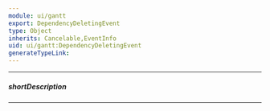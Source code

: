 ```yaml
---
module: ui/gantt
export: DependencyDeletingEvent
type: Object
inherits: Cancelable,EventInfo
uid: ui/gantt:DependencyDeletingEvent
generateTypeLink: 
---
```

---
##### shortDescription
<!-- Description goes here -->

---
<!-- Description goes here -->